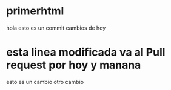 # primerhtml
hola esto es un commit
cambios de hoy
# esta linea modificada va al Pull request por hoy y manana
esto es un cambio
otro cambio